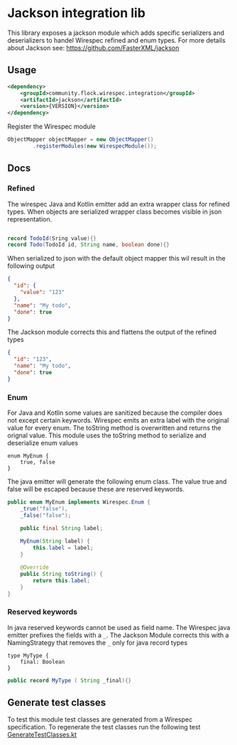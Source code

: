 # Jackson integration lib

This library exposes a jackson module which adds specific serializers and deserializers to handel Wirespec refined and enum types. For more details about Jackson see: https://github.com/FasterXML/jackson

## Usage
```xml
<dependency>
    <groupId>community.flock.wirespec.integration</groupId>
    <artifactId>jackson</artifactId>
    <version>{VERSION}</version>
</dependency>
```

Register the Wirespec module

```java
ObjectMapper objectMapper = new ObjectMapper()
        .registerModules(new WirespecModule());
```

## Docs

### Refined
The wirespec Java and Kotlin emitter add an extra wrapper class for refined types. When objects are serialized wrapper class becomes visible in json representation.

```java

record TodoId(Sring value){}
record Todo(TodoId id, String name, boolean done){}
```
When serialized to json with the default object mapper this wil result in the following output

```json
{
  "id": {
    "value": "123"
  },
  "name": "My todo",
  "done": true
}
```
The Jackson module corrects this and flattens the output of the refined types

```json
{
  "id": "123",
  "name": "My todo",
  "done": true
}
```

### Enum

For Java and Kotlin some values are sanitized because the compiler does not except certain keywords. Wirespec emits an extra label with the original value for every enum. The toString method is overwritten and returns the orignal value. This module uses the toString method to serialize and deserialize enum values

```wirespec
enum MyEnum {
    true, false 
}
```

The java emitter will generate the following enum class. The value true and false will be escaped because these are reserved keywords.

```java
public enum MyEnum implements Wirespec.Enum {
    _true("false"),
    _false("false");

    public final String label;
    
    MyEnum(String label) {
        this.label = label;
    }

    @Override
    public String toString() {
        return this.label;
    }
}
```

### Reserved keywords
In java reserved keywords cannot be used as field name. The Wirespec java emitter prefixes the fields with a `_`. The Jackson Module corrects this with a NamingStrategy that removes the `_` only for java record types

```wirespec
type MyType {
    final: Boolean
}
```

```java
public record MyType ( String _final){}
```

## Generate test classes
To test this module test classes are generated from a Wirespec specification. To regenerate the test classes run the following test [GenerateTestClasses.kt](src%2FjvmTest%2Fkotlin%2Fcommunity%2Fflock%2Fwirespec%2Fintegration%2Fjackson%2Fkotlin%2FGenerateTestClasses.kt)
